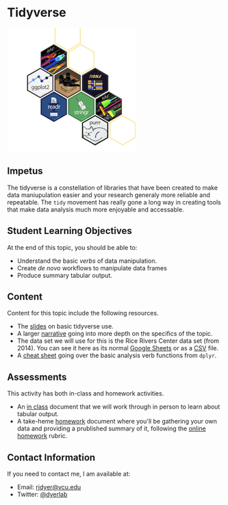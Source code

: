 # Tidyverse

![](https://raw.githubusercontent.com/DyerlabTeaching/Tidyverse/main/media/Tidyverse.png)


## Impetus

The tidyverse is a constellation of libraries that have been created to make data maniupulation easier and your research generaly more reliable and repeatable.  The `tidy` movement has really gone a long way in creating tools that make data analysis much more enjoyable and accessable.

## Student Learning Objectives

At the end of this topic, you should be able to:  
 - Understand the basic *verbs* of data manipulation.
 - Create *de novo* workflows to manipulate data frames
 - Produce summary tabular output.

## Content

Content for this topic include the following resources.

 - The [slides](https://dyerlabteaching.github.io/Tidyverse/slides.html) on basic tidyverse use.
 - A larger [narrative](https://dyerlabteaching.github.io/Tidyverse/narrative.html) going into more depth on the specifics of the topic.
 - The data set we will use for this is the Rice Rivers Center data set (from 2014).  You can see it here as its normal [Google Sheets](https://docs.google.com/spreadsheets/d/1Mk1YGH9LqjF7drJE-td1G_JkdADOU0eMlrP01WFBT8s/edit?usp=sharing) or as a [CSV](https://docs.google.com/spreadsheets/d/1Mk1YGH9LqjF7drJE-td1G_JkdADOU0eMlrP01WFBT8s/pub?gid=0&single=true&output=csv) file.
 - A [cheat sheet](https://github.com/rstudio/cheatsheets/raw/main/data-transformation.pdf) going over the basic analysis verb functions from `dplyr`.

## Assessments

This activity has both in-class and homework activities.

- An [in class](https://dyerlabteaching.github.io/Tidyverse/in-class.html) document that we will work through in person to learn about tabular output.
- A take-heme [homework](https://dyerlabteaching.github.io/Tidyverse/homework.html) document where you'll be gathering your own data and providing a prublished summary of it, following the [online homework](https://dyerlabteaching.github.io/ENVS543-Fall_2023/homework_rubric.html) rubric.

## Contact Information

If you need to contact me, I am available at:  
 - Email: rjdyer@vcu.edu
 - Twitter: [@dyerlab](https://twitter.com/dyerlab/)
